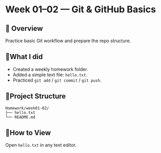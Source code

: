 # Week 01–02 — Git & GitHub Basics

## 🚀 Overview
Practice basic Git workflow and prepare the repo structure.

## 🧢What I did
* Created a weekly homework folder.
* Added a simple text file: `hello.txt`.
* Practiced `git add` / `git commit` / `git push`.

## 📂Project Structure
```
Homework/week01-02/
├── hello.txt
└── README.md
```

## 👀How to View
Open `hello.txt` in any text editor.